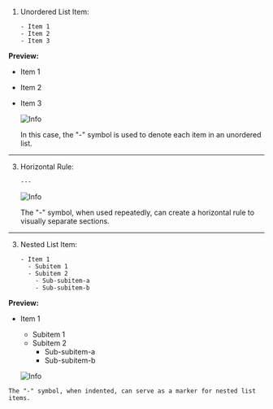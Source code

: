  <!-- Define the SVG link at the top of your Markdown file -->
[info]: https://raw.githubusercontent.com/Mqxx/GitHub-Markdown/main/blockquotes/badge/dark-theme/info.svg

1. Unordered List Item:
   ```
   - Item 1
   - Item 2
   - Item 3
   ```
**Preview:**

- Item 1
- Item 2
- Item 3

   ![Info]
 
   In this case, the "-" symbol is used to denote each item in an unordered list.

 ___

3. Horizontal Rule:
   ```
   ---
   ```
   
     ![Info]

    The "-" symbol, when used repeatedly, can create a horizontal rule to visually separate sections.

___

3. Nested List Item:
   ```
   - Item 1
     - Subitem 1
     - Subitem 2
       - Sub-subitem-a
       - Sub-subitem-b
   ```
   
**Preview:**

   - Item 1
     - Subitem 1
     - Subitem 2
       - Sub-subitem-a
       - Sub-subitem-b



     ![Info]

    The "-" symbol, when indented, can serve as a marker for nested list items.
